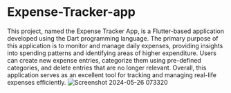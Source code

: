 # Expense-Tracker-app
This project, named the Expense Tracker App, is a Flutter-based application developed using the Dart programming language. The primary purpose of this application is to monitor and manage daily expenses, providing insights into spending patterns and identifying areas of higher expenditure. Users can create new expense entries, categorize them using pre-defined categories, and delete entries that are no longer relevant. Overall, this application serves as an excellent tool for tracking and managing real-life expenses efficiently.
![Screenshot 2024-05-26 073320](https://github.com/ssmaurya123/Expense-Tracker-app/assets/131573115/db3fc3fc-a681-4694-9bc1-2450bcb0f763)
